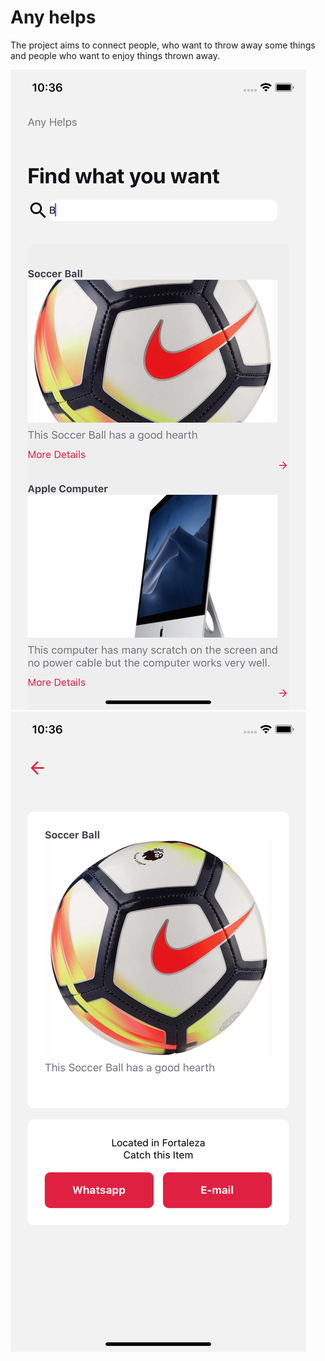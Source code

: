 # Any helps
The project aims to connect people, who want to throw away some things and people who want to enjoy things thrown away.

![first_view](https://github.com/levymtmr/any_helps/blob/master/mobile/project_img/first_view.png)  
![detail_view](https://github.com/levymtmr/any_helps/blob/master/mobile/project_img/detail_view.png) 
